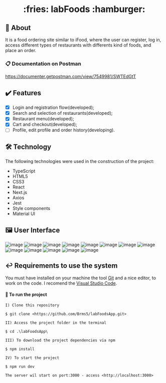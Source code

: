 <h1 align="center"> :fries:	labFoods :hamburger:</h1>

## :notebook: About

It is a food ordering site similar to iFood, where the user can register, log in, access different types of restaurants with differents kind of foods, and place an order.  

### :clipboard: Documentation on Postman

https://documenter.getpostman.com/view/7549981/SWTEdGtT

## :heavy_check_mark: Features

- [X] Login and registration flow(developed);
- [X] Search and selection of restaurants(developed);
- [X] Restaurant menu(developed);
- [X] Cart and checkout(developed);
- [ ] Profile, edit profile and order history(developing).

## :hammer_and_wrench: Technology

The following technologies were used in the construction of the project:

- TypeScript
- HTML5
- CSS3
- React
- Next.js
- Axios
- Jest
- Style components
- Material UI

## :framed_picture: User Interface

![image](https://user-images.githubusercontent.com/83079569/215592029-9aa21f56-e332-4308-a4aa-85f57a0987c0.png)
![image](https://user-images.githubusercontent.com/83079569/215592148-dee6b4f4-3be4-46cc-8d62-af90f3fa7cc9.png)
![image](https://user-images.githubusercontent.com/83079569/215592264-906af4c5-de8b-4d7b-9365-ed3001bb60f2.png)
![image](https://user-images.githubusercontent.com/83079569/215592447-22ccd4f1-92d0-4ee4-a8c8-4c3dce921515.png)
![image](https://user-images.githubusercontent.com/83079569/215592521-82525969-54dc-4c90-b19d-f39069f032d6.png)
![image](https://user-images.githubusercontent.com/83079569/215592564-b2e838ae-6efe-4f81-850b-0861ec770e8d.png)
![image](https://user-images.githubusercontent.com/83079569/215592601-2b84eec1-a1cd-4bb1-a2ce-9d6eaf96f409.png)
![image](https://user-images.githubusercontent.com/83079569/215592689-e4adfeec-95d8-4e4d-b206-0bae4695a69a.png)
![image](https://user-images.githubusercontent.com/83079569/215592754-ac3505a8-4b2e-4bca-8312-8d019d072779.png)
![image](https://user-images.githubusercontent.com/83079569/215592825-5f74f1fe-49f5-4822-b184-1a11f4f33282.png)
![image](https://user-images.githubusercontent.com/83079569/215592914-0534e13c-7e76-4f8a-8aa7-b0baf30c3134.png)
![image](https://user-images.githubusercontent.com/83079569/215592970-0ba1efdc-5377-447f-9f15-e6e458a0eca0.png)
![image](https://user-images.githubusercontent.com/83079569/215593041-ea96de9e-2794-48d9-90ac-d5985ad0325b.png)

## :leftwards_arrow_with_hook: Requirements to use the system

You must have installed on your machine the tool [Git](https://git-scm.com/) and a nice editor, to work on the code. I recomend the [Visual Studio Code](https://code.visualstudio.com/).

#### :checkered_flag: To run the project

```
I) Clone this repository

$ git clone <https://github.com/Brms5/labFoodsApp.git>

II) Access the project folder in the terminal

$ cd .\labFoodsApp\

III) To download the project dependencies via npm

$ npm install

IV) To start the project

$ npm run dev

The server wil start on port:3000 - access <http://localhost:3000>
```
